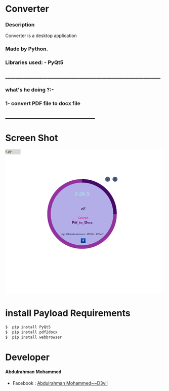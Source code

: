# Converter
### Description
Converter is a desktop application
### Made by Python.
### Libraries used: - PyQt5
### _______________________________________________________________
### what's he doing ?:-
### 1- convert PDF file to docx file

### ـــــــــــــــــــــــــــــــــــــــــــــــــــــــــــ

# Screen Shot


![](https://github.com/De3vil/Converter/blob/main/icon/Screenshot%202021-12-05%20032617.png)





# install Payload Requirements
````
$  pip install PyQt5
$  pip install pdf2docx
$  pip install webbrowser
````
# Developer
<h4> Abdulrahman Mohammed </h4>
<ul>
   <li>Facebook  : <a href="https://FB.com/mido.de3vil">Abdulrahman Mohammed~~D3vil</a></li>
</ul>
